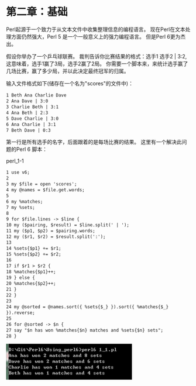 # 第二章：基础
Perl起源于一个致力于从文本文件中收集整理信息的编程语言。
现在Perl在文本处理方面仍然强大，Perl 5 是一个一般意义上的强力编程语言。
但是Perl 6更为杰出。

假设你举办了一个乒乓球联赛。
裁判告诉你比赛结果的格式：选手1 选手2 | 3:2,这意味着，选手1赢了3局，选手2赢了2局。
你需要一个脚本来，来统计选手赢了几场比赛，赢了多少局，并以此决定最终冠军的归属。

输入文件格式如下(储存在一个名为"scores"的文件中)：
```
1 Beth Ana Charlie Dave
2 Ana Dave | 3:0
3 Charlie Beth | 3:1
4 Ana Beth | 2:3
5 Dave Charlie | 3:0
6 Ana Charlie | 3:1
7 Beth Dave | 0:3
```
第一行是所有选手的名字，后面跟着的是每场比赛的结果。
这里有一个解决此问题的Perl 6 脚本：

perl_1-1
```
1 use v6;
2
3 my $file = open 'scores';
4 my @names = $file.get.words;
5
6 my %matches;
7 my %sets;
8
9 for $file.lines -> $line {
10 my ($pairing, $result) = $line.split(' | ');
11 my ($p1, $p2) = $pairing.words;
12 my ($r1, $r2) = $result.split(':');
13
14 %sets{$p1} += $r1;
15 %sets{$p2} += $r2;
16
17 if $r1 > $r2 {
18 %matches{$p1}++;
19 } else {
20 %matches{$p2}++;
21 }
22 }
23
24 my @sorted = @names.sort({ %sets{$_} }).sort({ %matches{$_} }).reverse;
25
26 for @sorted -> $n {
27 say "$n has won %matches{$n} matches and %sets{$n} sets";
28 }
```
![plot of chunk unnamed-chunk-1](fig1/1.PNG) 


